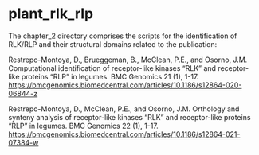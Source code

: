 # plant_rlk_rlp

The chapter_2 directory comprises the scripts for the identification of RLK/RLP and their structural domains related to the publication:

Restrepo-Montoya, D., Brueggeman, B., McClean, P.E., and Osorno, J.M. Computational identification of receptor-like kinases “RLK” and receptor-like proteins “RLP” in legumes. BMC Genomics 21 (1), 1-17. https://bmcgenomics.biomedcentral.com/articles/10.1186/s12864-020-06844-z

Restrepo-Montoya, D., McClean, P.E., and Osorno, J.M. Orthology and synteny analysis of receptor-like kinases “RLK” and receptor-like proteins “RLP” in legumes. BMC Genomics 22 (1), 1-17. https://bmcgenomics.biomedcentral.com/articles/10.1186/s12864-021-07384-w


